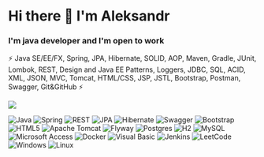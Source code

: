 # Hi there 👋 I'm Aleksandr
### I'm java developer and I'm open to work

⚡ Java SE/EE/FX, Spring, JPA, Hibernate, SOLID, AOP, Maven, Gradle, JUnit, Lombok, REST, Design and Java EE Patterns, Loggers, JDBC, SQL, ACID, XML, JSON, MVC, Tomcat, HTML/CSS, JSP, JSTL, Bootstrap, Postman, Swagger, Git&GitHub ⚡

![](http://github-profile-summary-cards.vercel.app/api/cards/stats?username=NortinPowers&theme=github_dark)


![Java](https://img.shields.io/badge/java-%23ED8B00.svg?style=for-the-badge&logo=java&logoColor=white)
![Spring](https://img.shields.io/badge/spring-%2347D00B.svg?style=for-the-badge&logo=spring&logoColor=white)
![REST](https://img.shields.io/badge/rest-%236600ff.svg?style=for-the-badge&logo=rest&logoColor=white)
![JPA](https://img.shields.io/badge/jpa-%23cc0000.svg?style=for-the-badge&logo=jpa&logoColor=white)
![Hibernate](https://img.shields.io/badge/hibernate-%23fbb368.svg?style=for-the-badge&logo=hibernate&logoColor=black)
![Swagger](https://img.shields.io/badge/swagger-%23749e00.svg?style=for-the-badge&logo=swagger&logoColor=white)
![Bootstrap](https://img.shields.io/badge/bootstrap-%238b36eb.svg?style=for-the-badge&logo=bootstrap&logoColor=white)
![HTML5](https://img.shields.io/badge/html5-%23E34F26.svg?style=for-the-badge&logo=html5&logoColor=white)
![Apache Tomcat](https://img.shields.io/badge/apache%20tomcat-%23F8DC75.svg?style=for-the-badge&logo=apache-tomcat&logoColor=black)
![Flyway](https://img.shields.io/badge/flyway-%23c2000d.svg?style=for-the-badge&logo=flyway&logoColor=white)
![Postgres](https://img.shields.io/badge/postgres-%23316192.svg?style=for-the-badge&logo=postgresql&logoColor=white)
![H2](https://img.shields.io/badge/h2-%234285b4.svg?style=for-the-badge&logo=h2&logoColor=white)
![MySQL](https://img.shields.io/badge/mysql-%2300f.svg?style=for-the-badge&logo=mysql&logoColor=white)
![Microsoft Access](https://img.shields.io/badge/Microsoft_Access-A4373A?style=for-the-badge&logo=microsoft-access&logoColor=white)
![Docker](https://img.shields.io/badge/Dockerc-%231b6195?style=for-the-badge&logo=docker&logoColor=white)
![Visual Basic](https://img.shields.io/badge/Visual_Basic-%231b6195?style=for-the-badge&logo=visual-basic&logoColor=white)
![Jenkins](https://img.shields.io/badge/jenkins-%23fbb368.svg?style=for-the-badge&logo=jenkins&logoColor=black)
![LeetCode](https://img.shields.io/badge/LeetCode-000000?style=for-the-badge&logo=LeetCode&logoColor=#d16c06)
![Windows](https://img.shields.io/badge/Windows-000000?style=for-the-badge&logo=windows&logoColor=#d16c06)
![Linux](https://img.shields.io/badge/Linux-%23663300?style=for-the-badge&logo=Linux&logoColor=white)

<!--
**NortinPowers/NortinPowers** is a ✨ _special_ ✨ repository because its `README.md` (this file) appears on your GitHub profile.

Here are some ideas to get you started:

- 🔭 I’m currently working on ...
- 🌱 I’m currently learning ...
- 👯 I’m looking to collaborate on ...
- 🤔 I’m looking for help with ...
- 💬 Ask me about ...
- 📫 How to reach me: ...
- 😄 Pronouns: ...
- ⚡ Fun fact: ...
-->
